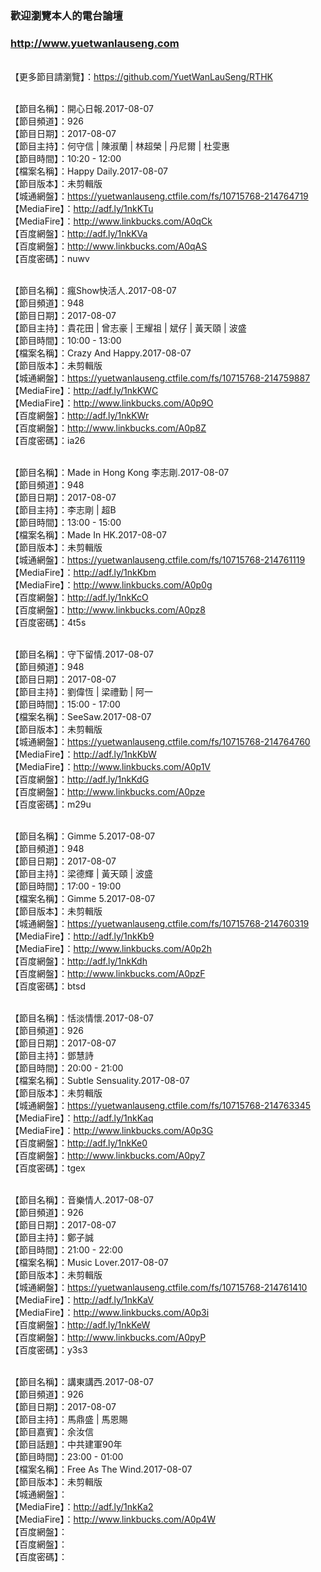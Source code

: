 ### 歡迎瀏覽本人的電台論壇
### http://www.yuetwanlauseng.com

<br>【更多節目請瀏覽】：https://github.com/YuetWanLauSeng/RTHK

<br>【節目名稱】：開心日報.2017-08-07
<br>【節目頻道】：926
<br>【節目日期】：2017-08-07
<br>【節目主持】：何守信 | 陳淑蘭 | 林超榮 | 丹尼爾 | 杜雯惠
<br>【節目時間】：10:20 - 12:00
<br>【檔案名稱】：Happy Daily.2017-08-07
<br>【節目版本】：未剪輯版
<br>【城通網盤】：https://yuetwanlauseng.ctfile.com/fs/10715768-214764719
<br>【MediaFire】：http://adf.ly/1nkKTu
<br>【MediaFire】：http://www.linkbucks.com/A0qCk
<br>【百度網盤】：http://adf.ly/1nkKVa
<br>【百度網盤】：http://www.linkbucks.com/A0qAS
<br>【百度密碼】：nuwv

<br>【節目名稱】：瘋Show快活人.2017-08-07
<br>【節目頻道】：948
<br>【節目日期】：2017-08-07
<br>【節目主持】：貴花田 | 曾志豪 | 王耀祖 | 斌仔 | 黃天頤 | 波盛
<br>【節目時間】：10:00 - 13:00
<br>【檔案名稱】：Crazy And Happy.2017-08-07
<br>【節目版本】：未剪輯版
<br>【城通網盤】：https://yuetwanlauseng.ctfile.com/fs/10715768-214759887
<br>【MediaFire】：http://adf.ly/1nkKWC
<br>【MediaFire】：http://www.linkbucks.com/A0p9O
<br>【百度網盤】：http://adf.ly/1nkKWr
<br>【百度網盤】：http://www.linkbucks.com/A0p8Z
<br>【百度密碼】：ia26

<br>【節目名稱】：Made in Hong Kong 李志剛.2017-08-07
<br>【節目頻道】：948
<br>【節目日期】：2017-08-07
<br>【節目主持】：李志剛 | 超B
<br>【節目時間】：13:00 - 15:00
<br>【檔案名稱】：Made In HK.2017-08-07
<br>【節目版本】：未剪輯版
<br>【城通網盤】：https://yuetwanlauseng.ctfile.com/fs/10715768-214761119
<br>【MediaFire】：http://adf.ly/1nkKbm
<br>【MediaFire】：http://www.linkbucks.com/A0p0g
<br>【百度網盤】：http://adf.ly/1nkKcO
<br>【百度網盤】：http://www.linkbucks.com/A0pz8
<br>【百度密碼】：4t5s

<br>【節目名稱】：守下留情.2017-08-07
<br>【節目頻道】：948
<br>【節目日期】：2017-08-07
<br>【節目主持】：劉偉恆 | 梁禮勤 | 阿一
<br>【節目時間】：15:00 - 17:00
<br>【檔案名稱】：SeeSaw.2017-08-07
<br>【節目版本】：未剪輯版
<br>【城通網盤】：https://yuetwanlauseng.ctfile.com/fs/10715768-214764760
<br>【MediaFire】：http://adf.ly/1nkKbW
<br>【MediaFire】：http://www.linkbucks.com/A0p1V
<br>【百度網盤】：http://adf.ly/1nkKdG
<br>【百度網盤】：http://www.linkbucks.com/A0pze
<br>【百度密碼】：m29u

<br>【節目名稱】：Gimme 5.2017-08-07
<br>【節目頻道】：948
<br>【節目日期】：2017-08-07
<br>【節目主持】：梁德輝 | 黃天頤 | 波盛
<br>【節目時間】：17:00 - 19:00
<br>【檔案名稱】：Gimme 5.2017-08-07
<br>【節目版本】：未剪輯版
<br>【城通網盤】：https://yuetwanlauseng.ctfile.com/fs/10715768-214760319
<br>【MediaFire】：http://adf.ly/1nkKb9
<br>【MediaFire】：http://www.linkbucks.com/A0p2h
<br>【百度網盤】：http://adf.ly/1nkKdh
<br>【百度網盤】：http://www.linkbucks.com/A0pzF
<br>【百度密碼】：btsd

<br>【節目名稱】：恬淡情懷.2017-08-07
<br>【節目頻道】：926
<br>【節目日期】：2017-08-07
<br>【節目主持】：鄧慧詩
<br>【節目時間】：20:00 - 21:00
<br>【檔案名稱】：Subtle Sensuality.2017-08-07
<br>【節目版本】：未剪輯版
<br>【城通網盤】：https://yuetwanlauseng.ctfile.com/fs/10715768-214763345
<br>【MediaFire】：http://adf.ly/1nkKaq
<br>【MediaFire】：http://www.linkbucks.com/A0p3G
<br>【百度網盤】：http://adf.ly/1nkKe0
<br>【百度網盤】：http://www.linkbucks.com/A0py7
<br>【百度密碼】：tgex

<br>【節目名稱】：音樂情人.2017-08-07
<br>【節目頻道】：926
<br>【節目日期】：2017-08-07
<br>【節目主持】：鄭子誠
<br>【節目時間】：21:00 - 22:00
<br>【檔案名稱】：Music Lover.2017-08-07
<br>【節目版本】：未剪輯版
<br>【城通網盤】：https://yuetwanlauseng.ctfile.com/fs/10715768-214761410
<br>【MediaFire】：http://adf.ly/1nkKaV
<br>【MediaFire】：http://www.linkbucks.com/A0p3i
<br>【百度網盤】：http://adf.ly/1nkKeW
<br>【百度網盤】：http://www.linkbucks.com/A0pyP
<br>【百度密碼】：y3s3

<br>【節目名稱】：講東講西.2017-08-07
<br>【節目頻道】：926
<br>【節目日期】：2017-08-07
<br>【節目主持】：馬鼎盛 | 馬恩賜
<br>【節目嘉賓】：余汝信
<br>【節目話題】：中共建軍90年
<br>【節目時間】：23:00 - 01:00
<br>【檔案名稱】：Free As The Wind.2017-08-07
<br>【節目版本】：未剪輯版
<br>【城通網盤】：
<br>【MediaFire】：http://adf.ly/1nkKa2
<br>【MediaFire】：http://www.linkbucks.com/A0p4W
<br>【百度網盤】：
<br>【百度網盤】：
<br>【百度密碼】：
